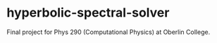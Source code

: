 # hyperbolic-spectral-solver
Final project for Phys 290 (Computational Physics) at Oberlin College.
